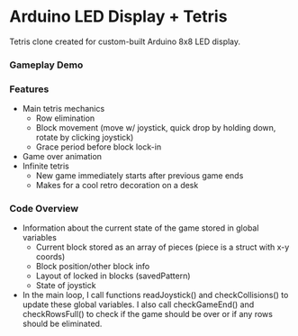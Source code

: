# Arduino LED Display + Tetris
Tetris clone created for custom-built Arduino 8x8 LED display.

### Gameplay Demo

### Features
- Main tetris mechanics
  - Row elimination
  - Block movement (move w/ joystick, quick drop by holding down, rotate by clicking joystick)
  - Grace period before block lock-in
- Game over animation
- Infinite tetris
  - New game immediately starts after previous game ends
  - Makes for a cool retro decoration on a desk
  
### Code Overview
- Information about the current state of the game stored in global variables
  - Current block stored as an array of pieces (piece is a struct with x-y coords)
  - Block position/other block info
  - Layout of locked in blocks (savedPattern)
  - State of joystick
- In the main loop, I call functions readJoystick() and checkCollisions() to update these global variables. I also call checkGameEnd() and checkRowsFull() to check if the game should be over or if any rows should be eliminated.

